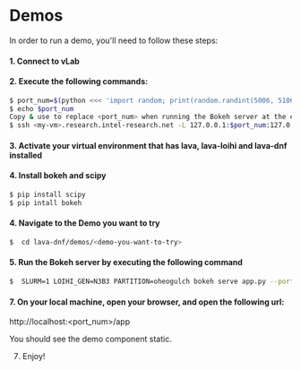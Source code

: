 # Demos
In order to run a demo, you'll need to follow these steps: 
#### 1. Connect to vLab 
#### 2. Execute the following commands: 
```bash
$ port_num=$(python <<< 'import random; print(random.randint(5006, 5106))')
$ echo $port_num
Copy & use to replace <port_num> when running the Bokeh server at the end 
$ ssh <my-vm>.research.intel-research.net -L 127.0.0.1:$port_num:127.0.0.1:$port_num 
```
#### 3. Activate your virtual environment that has lava, lava-loihi and lava-dnf installed 
#### 4. Install bokeh and scipy
```bash
$ pip install scipy
$ pip intall bokeh
```
#### 4. Navigate to the Demo you want to try
```bash
$  cd lava-dnf/demos/<demo-you-want-to-try>  
```
#### 5. Run the Bokeh server by executing the following command
```bash
$  SLURM=1 LOIHI_GEN=N3B3 PARTITION=oheogulch bokeh serve app.py --port <port_num> 
```

#### 7. On your local machine, open your browser, and open the following url:
http://localhost:<port_num>/app 

You should see the demo component static. 

7. Enjoy!